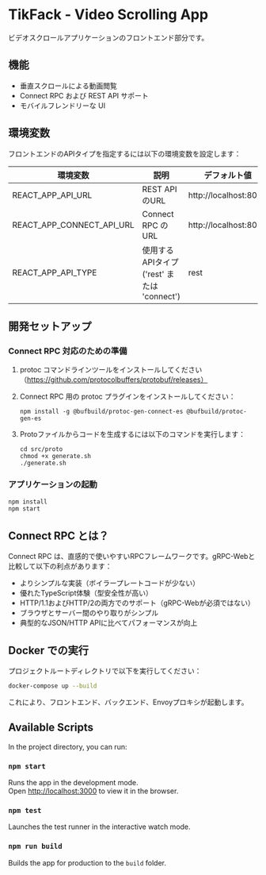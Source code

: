 # TikFack - Video Scrolling App

ビデオスクロールアプリケーションのフロントエンド部分です。

## 機能

- 垂直スクロールによる動画閲覧
- Connect RPC および REST API サポート
- モバイルフレンドリーな UI

## 環境変数

フロントエンドのAPIタイプを指定するには以下の環境変数を設定します：

| 環境変数 | 説明 | デフォルト値 |
|----------|------|-------------|
| REACT_APP_API_URL | REST API のURL | http://localhost:8080 |
| REACT_APP_CONNECT_API_URL | Connect RPC のURL | http://localhost:8080 |
| REACT_APP_API_TYPE | 使用するAPIタイプ ('rest' または 'connect') | rest |

## 開発セットアップ

### Connect RPC 対応のための準備

1. protoc コマンドラインツールをインストールしてください（https://github.com/protocolbuffers/protobuf/releases）

2. Connect RPC 用の protoc プラグインをインストールしてください：
   ```
   npm install -g @bufbuild/protoc-gen-connect-es @bufbuild/protoc-gen-es
   ```

3. Protoファイルからコードを生成するには以下のコマンドを実行します：
   ```
   cd src/proto
   chmod +x generate.sh
   ./generate.sh
   ```

### アプリケーションの起動

```bash
npm install
npm start
```

## Connect RPC とは？

Connect RPC は、直感的で使いやすいRPCフレームワークです。gRPC-Webと比較して以下の利点があります：

- よりシンプルな実装（ボイラープレートコードが少ない）
- 優れたTypeScript体験（型安全性が高い）
- HTTP/1.1およびHTTP/2の両方でのサポート（gRPC-Webが必須ではない）
- ブラウザとサーバー間のやり取りがシンプル
- 典型的なJSON/HTTP APIに比べてパフォーマンスが向上

## Docker での実行

プロジェクトルートディレクトリで以下を実行してください：

```bash
docker-compose up --build
```

これにより、フロントエンド、バックエンド、Envoyプロキシが起動します。

## Available Scripts

In the project directory, you can run:

### `npm start`

Runs the app in the development mode.\
Open [http://localhost:3000](http://localhost:3000) to view it in the browser.

### `npm test`

Launches the test runner in the interactive watch mode.

### `npm run build`

Builds the app for production to the `build` folder.